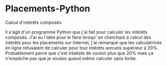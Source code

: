 # Placements-Python
Calcul d'intérêts composés

Il s'agit d'un programme Python que j'ai fait pour calculer les intérêts composés. J'ai eu l'idée pour le faire lorsqu' en cherchant à calcul des intérêts pour les placements sur Internet, j'ai remarqué que les calculatrices en ligne refusaient de calculer pour tout intérêts annuels supérieur à 20%. Probablement parce que c'est iréaliste de vouloir plus que 20% mais ça n'empêche pas que je voulais quand même calculer sans limite.

